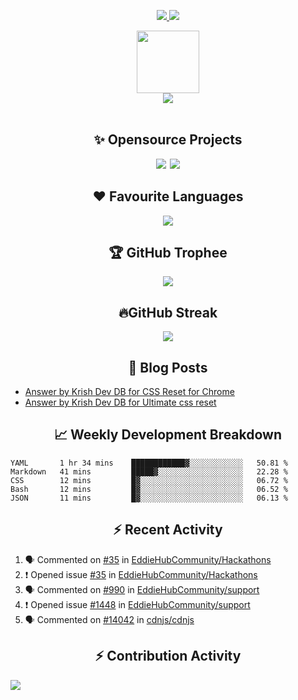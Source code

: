 <div align="center">
<p>
<a href="#projects">
<img src="https://img.shields.io/github/stars/krishdevdb?affiliations=OWNER%2CCOLLABORATOR&logo=github&style=for-the-badge&label=Star">
</a>
<a href="https://github.com/krishdevdb?tab=followers">
<img src="https://img.shields.io/github/followers/krishdevdb?logo=github&style=for-the-badge"></a>
</p>
<img height="100px" width="100px" src="https://cardivo.vercel.app/api?name=Krish%20Dev%20DB&description=A%20Open%20Source%20Developer%0A&image=https%3A%2F%2Favatars.githubusercontent.com%2Fu%2F76587897%3Fv%3D4&site=https%3A%2F%2Fgithub.com%2Fkrishdevdb%2F&instagram=krishdevdb&linkedin=krish-dev-db-02a387206&github=krishdevdb&twitter=krishdevdb&pattern=leaf&backgroundColor=%23ecf0f1&colorPattern=%23eaeaea">
<br>
</div>
<div align="center">
<img src="https://github-readme-stats.vercel.app/api?username=krishdevdb&show_icons=true&count_private=true">
<br>
</div>

<div align="center">
<br>
<h2 id="projects"> ✨ Opensource Projects</h2>
<a href="https://github.com/krishdevdb/reseter.css"><img src="https://github-readme-stats.vercel.app/api/pin/?username=krishdevdb&repo=reseter.css&show_icons=true&count_private=true&layout=compact"></a>&#8198;
<a href="https://github.com/krishdevdb/readme-template"><img src="https://github-readme-stats.vercel.app/api/pin/?username=krishdevdb&repo=readme-template&show_icons=true&count_private=true&layout=compact"></a>
<br>
</div>

<div align="center">
<h2 id="languages"> ❤ Favourite Languages </h2>
<img src="https://github-readme-stats.vercel.app/api/top-langs/?username=krishdevdb&show_icons=true&count_private=true&layout=compact">
</div>

<div align="center">
<h2 id="trophee">🏆 GitHub Trophee</h2>
<img src="https://github-profile-trophy.vercel.app/?username=krishdevdb&row=1&no-frame=true">
<br>
</div>

<div align="center">
<h2 id="streak">🔥GitHub Streak</h2>
<img src="https://github-readme-streak-stats.herokuapp.com/?user=krishdevdb">
<br>
</div>


<h2 align="center" id="posts"> 📕 Blog Posts </h2>

<!-- BLOG-POSTS:START -->
- [Answer by Krish Dev DB for CSS Reset for Chrome](https://stackoverflow.com/questions/12936753/css-reset-for-chrome/67345930#67345930)
- [Answer by Krish Dev DB for Ultimate css reset](https://stackoverflow.com/questions/48488800/ultimate-css-reset/67331930#67331930)
<!-- BLOG-POSTS:END -->

<h2 align="center" id="breakdown"> 📈 Weekly Development Breakdown </h2>

<!--START_SECTION:waka-->
```text
YAML       1 hr 34 mins    ████████████▓░░░░░░░░░░░░   50.81 % 
Markdown   41 mins         █████▓░░░░░░░░░░░░░░░░░░░   22.28 % 
CSS        12 mins         █▓░░░░░░░░░░░░░░░░░░░░░░░   06.72 % 
Bash       12 mins         █▓░░░░░░░░░░░░░░░░░░░░░░░   06.52 % 
JSON       11 mins         █▓░░░░░░░░░░░░░░░░░░░░░░░   06.13 % 
```
<!--END_SECTION:waka-->

<h2 align="center" id="activity"> ⚡ Recent Activity </h2>

<!--START_SECTION:activity-->
1. 🗣 Commented on [#35](https://github.com/EddieHubCommunity/Hackathons/issues/35) in [EddieHubCommunity/Hackathons](https://github.com/EddieHubCommunity/Hackathons)
2. ❗️ Opened issue [#35](https://github.com/EddieHubCommunity/Hackathons/issues/35) in [EddieHubCommunity/Hackathons](https://github.com/EddieHubCommunity/Hackathons)
3. 🗣 Commented on [#990](https://github.com/EddieHubCommunity/support/issues/990) in [EddieHubCommunity/support](https://github.com/EddieHubCommunity/support)
4. ❗️ Opened issue [#1448](https://github.com/EddieHubCommunity/support/issues/1448) in [EddieHubCommunity/support](https://github.com/EddieHubCommunity/support)
5. 🗣 Commented on [#14042](https://github.com/cdnjs/cdnjs/issues/14042) in [cdnjs/cdnjs](https://github.com/cdnjs/cdnjs)
<!--END_SECTION:activity-->

<h2 align="center" id="music"> ⚡ Contribution Activity </h2>

<img align="center" src="https://activity-graph.herokuapp.com/graph?username=krishdevdb&theme=xcode&hide_border=true&area=true&point=transparent">
